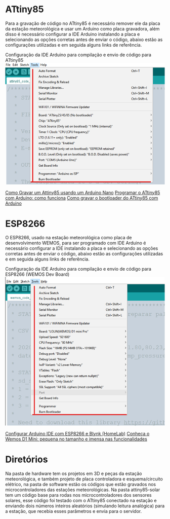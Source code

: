 # ATtiny85

Para a gravação de código no ATtiny85 é necessário remover ele da placa da estação meteorológica e usar um Arduino como placa gravadora, além disso é necessário configurar a IDE Arduino instalando a placa e selecionando as opções corretas antes de enviar o código, abaixo estão as configurações utilizadas e em seguida alguns links de referência.

Configuração da IDE Arduino para compilação e envio de código para ATtiny85
![Configuração da IDE para gravação do microcontrolador ATtiny85](./img/attiny85-ide-config.png)

[Como Gravar um Attiny85 usando um Arduino Nano](https://youtu.be/0S3D9iLHu5w)
[Programar o ATtiny85 com Arduino: como funciona](https://br-arduino.org/2015/01/programar-o-attiny85-com-arduino-como-funciona.html)
[Como gravar o bootloader do ATtiny85 com Arduino](https://www.arduinoecia.com.br/gravar-bootloader-attiny85-arduino-uno/)


# ESP8266

O ESP8266, usado na estação meteorológica como placa de desenvolvimento WEMOS, para ser programado com IDE Arduino é necessário configurar a IDE instalando a placa e selecionando as opções corretas antes de enviar o código, abaixo estão as configurações utilizadas e em seguida alguns links de referência.

Configuração da IDE Arduino para compilação e envio de código para ESP8266 (WEMOS Dev Board)
![Configuração da IDE para gravação do microcontrolador ESP8266](./img/esp8266-ide-config.png)

[Configurar Arduino IDE com ESP8266 e Blynk (HomeLab)](https://edisciplinas.usp.br/pluginfile.php/6231574/mod_resource/content/3/Configurar%20Arduino%20IDE%20com%20ESP8266%20e%20Blynk%20%28HomeLab%29.pdf)
[Conheça o Wemos D1 Mini: pequena no tamanho e imensa nas funcionalidades](https://blogmasterwalkershop.com.br/embarcados/wemos/conheca-wemos-d1-mini)


# Diretórios

Na pasta de hardware tem os projetos em 3D e peças da estação meteorológica, e também projeto de placa controladora e esquema/circuito elétrico, na pasta de software estão os códigos que estão gravados nos microcontroladores das estações meteorológicas. Na pasta attiny85-solar tem um código base para rodas nos microcontroladores dos sensores solares, esse código foi testado com o ATtiny85 conectado na estação e enviando dois números inteiros aleatórios (simulando leitura analógica) para a estação, que recebia esses parâmetros e envia para o servidor.